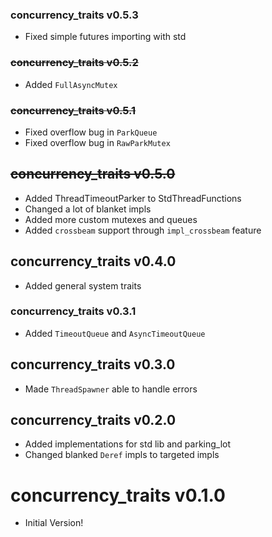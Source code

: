 ### concurrency_traits v0.5.3
- Fixed simple futures importing with std

### ~~concurrency_traits v0.5.2~~
- Added `FullAsyncMutex`

### ~~concurrency_traits v0.5.1~~
- Fixed overflow bug in `ParkQueue`
- Fixed overflow bug in `RawParkMutex`

## ~~concurrency_traits v0.5.0~~
- Added ThreadTimeoutParker to StdThreadFunctions
- Changed a lot of blanket impls
- Added more custom mutexes and queues
- Added `crossbeam` support through `impl_crossbeam` feature

## concurrency_traits v0.4.0
- Added general system traits

### concurrency_traits v0.3.1
- Added `TimeoutQueue` and `AsyncTimeoutQueue`

## concurrency_traits v0.3.0
- Made `ThreadSpawner` able to handle errors

## concurrency_traits v0.2.0
- Added implementations for std lib and parking_lot
- Changed blanked `Deref` impls to targeted impls

# concurrency_traits v0.1.0
- Initial Version!
